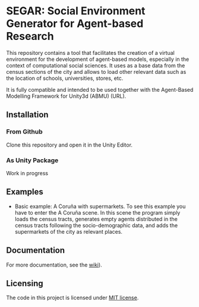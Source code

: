 # SEGAR: Social Environment Generator for Agent-based Research
 This repository contains a tool that facilitates the creation of a virtual environment for the development of agent-based models, especially in the context of computational social sciences. It uses as a base data from the census sections of the city and allows to load other relevant data such as the location of schools, universities, stores, etc.

It is fully compatible and intended to be used together with the Agent-Based Modelling Framework for Unity3d (ABMU) (URL).
## Installation
### From Github
Clone this repository and open it in the Unity Editor.
### As Unity Package
Work in progress
## Examples
* Basic example: A Coruña with supermarkets. To see this example you have to enter the A Coruña scene. In this scene the program simply loads the census tracts, generates empty agents distributed in the census tracts following the socio-demographic data, and adds the supermarkets of the city as relevant places.
## Documentation
For more documentation, see the [wiki](https://github.com/alejandrorodriguezarias/VirtualEnvironmentComputationalSocialScience/wiki)).
## Licensing
The code in this project is licensed under [MIT license](https://github.com/alejandrorodriguezarias/VirtualEnvironmentComputationalSocialScience/blob/main/LICENSE).
